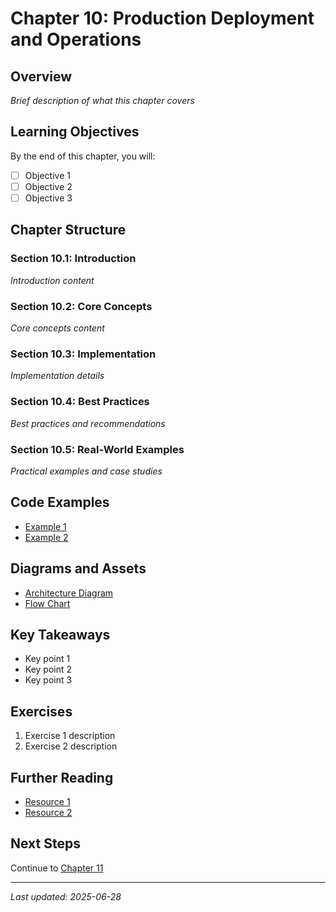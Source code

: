 # Chapter 10: Production Deployment and Operations

## Overview

*Brief description of what this chapter covers*

## Learning Objectives

By the end of this chapter, you will:
- [ ] Objective 1
- [ ] Objective 2
- [ ] Objective 3

## Chapter Structure

### Section 10.1: Introduction
*Introduction content*

### Section 10.2: Core Concepts
*Core concepts content*

### Section 10.3: Implementation
*Implementation details*

### Section 10.4: Best Practices
*Best practices and recommendations*

### Section 10.5: Real-World Examples
*Practical examples and case studies*

## Code Examples

- [Example 1](../../src/examples/chapter_10_example_1.py)
- [Example 2](../../src/examples/chapter_10_example_2.py)

## Diagrams and Assets

- [Architecture Diagram](../../assets/diagrams/chapter_10_architecture.md)
- [Flow Chart](../../assets/diagrams/chapter_10_flow.md)

## Key Takeaways

- Key point 1
- Key point 2  
- Key point 3

## Exercises

1. Exercise 1 description
2. Exercise 2 description

## Further Reading

- [Resource 1](link)
- [Resource 2](link)

## Next Steps

Continue to [Chapter 11](../chapters/11_next_chapter/README.md)

---

*Last updated: 2025-06-28*
